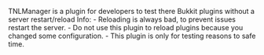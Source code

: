 TNLManager is a plugin for developers to test there Bukkit plugins without a server restart/reload
Info: 
    - Reloading is always bad, to prevent issues restart the server.
    - Do not use this plugin to reload plugins because you changed some configuration.
    - This plugin is only for testing reasons to safe time.
